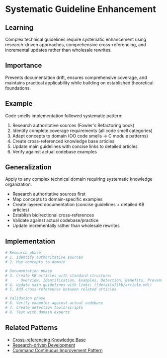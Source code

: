 # Systematic Guideline Enhancement

## Learning
Complex technical guidelines require systematic enhancement using research-driven approaches, comprehensive cross-referencing, and incremental updates rather than wholesale rewrites.

## Importance
Prevents documentation drift, ensures comprehensive coverage, and maintains practical applicability while building on established theoretical foundations.

## Example
Code smells implementation followed systematic pattern:
1. Research authoritative sources (Fowler's Refactoring book)
2. Identify complete coverage requirements (all code smell categories)
3. Adapt concepts to domain (OO code smells → C module patterns)
4. Create cross-referenced knowledge base articles
5. Update main guidelines with concise links to detailed articles
6. Verify against actual codebase examples

## Generalization
Apply to any complex technical domain requiring systematic knowledge organization:
- Research authoritative sources first
- Map concepts to domain-specific examples
- Create layered documentation (concise guidelines + detailed KB articles)
- Establish bidirectional cross-references
- Validate against actual codebase/practice
- Update incrementally rather than wholesale rewrites

## Implementation
```bash
# Research phase
# 1. Identify authoritative sources
# 2. Map concepts to domain

# Documentation phase
# 3. Create KB articles with standard structure:
#    - Overview, Identification, Examples, Detection, Benefits, Prevention
# 4. Update main guidelines with links: ([details](kb/article.md))
# 5. Add cross-references between related articles

# Validation phase  
# 6. Verify examples against actual codebase
# 7. Create detection tools/scripts
# 8. Test with domain experts
```

## Related Patterns
- [Cross-referencing Knowledge Base](cross-referencing-knowledge-base.md)
- [Research-driven Development](research-driven-development.md)
- [Command Continuous Improvement Pattern](command-continuous-improvement-pattern.md)